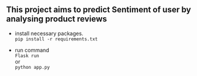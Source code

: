 ## This project aims to predict Sentiment of user by analysing product reviews

- install necessary packages.  
  `pip install -r requirements.txt`
  
- run command   
  `Flask run`    
      or    
  `python app.py`
